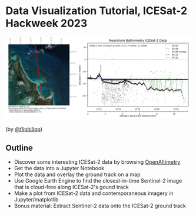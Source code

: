 # Data Visualization Tutorial, ICESat-2 Hackweek 2023

![teaser image](https://raw.githubusercontent.com/fliphilipp/images/main/nearshore-bathymetry.jpg)

(by [@fliphilipp](https://github.com/fliphilipp))

## Outline

- Discover some interesting ICESat-2 data by browsing [OpenAltimetry](https://openaltimetry.org/data/icesat2/)
- Get the data into a Jupyter Notebook
- Plot the data and overlay the ground track on a map
- Use Google Earth Engine to find the closest-in-time Sentinel-2 image that is cloud-free along ICESat-2's gound track
- Make a plot from ICESat-2 data and contemporaneous imagery in Jupyter/matplotlib
- Bonus material: Extract Sentinel-2 data onto the ICESat-2 ground track 
